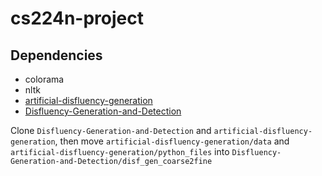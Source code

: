 # cs224n-project

## Dependencies
- colorama
- nltk
- [artificial-disfluency-generation](https://github.com/tatianapassali/artificial-disfluency-generation)
- [Disfluency-Generation-and-Detection](https://github.com/SALT-NLP/Disfluency-Generation-and-Detection)

Clone `Disfluency-Generation-and-Detection` and `artificial-disfluency-generation`, then move `artificial-disfluency-generation/data` and `artificial-disfluency-generation/python_files` into `Disfluency-Generation-and-Detection/disf_gen_coarse2fine`
